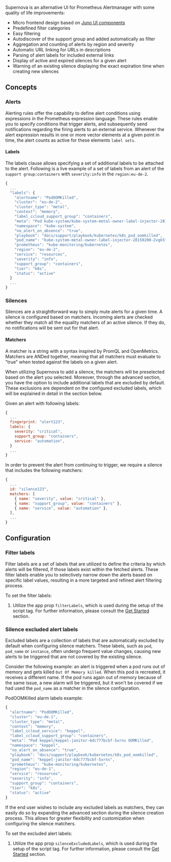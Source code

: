 Supernova is an alternative UI for Prometheus Alertmanager with some quality of life improvements:

- Micro frontend design based on [Juno UI components](https://ui.juno.global.cloud.sap)
- Predefined filter categories
- Easy filtering
- Autodiscover of the support group and added automatically as filter
- Aggregation and counting of alerts by region and severity
- Automatic URL linking for URLs in descriptions
- Parsing of alert labels for included external links
- Display of active and expired silences for a given alert
- Warning of an existing silence displaying the exact expiration time when creating new silences

## Concepts

### Alerts

Alerting rules offer the capability to define alert conditions using expressions in the Prometheus expression language. These rules enable you to specify conditions that trigger alerts, and subsequently send notifications regarding the firing alerts to an external service. Whenever the alert expression results in one or more vector elements at a given point in time, the alert counts as active for these elements `label sets`.

#### Labels

The labels clause allows specifying a set of additional labels to be attached to the alert. Following is a live example of a set of labels from an alert of the `support group:containers` with `severity:info` in the `region:eu-de-2`.

```js
{
  ...
  "labels": {
    "alertname": "PodOOMKilled",
    "cluster": "eu-de-2",
    "cluster_type": "metal",
    "context": "memory",
    "label_ccloud_support_group": "containers",
    "meta": "Pod kube-system/kube-system-metal-owner-label-injector-28150200-2vgk5 OOMKilled",
    "namespace": "kube-system",
    "no_alert_on_absence": "true",
    "playbook": "docs/support/playbook/kubernetes/k8s_pod_oomkilled",
    "pod_name": "kube-system-metal-owner-label-injector-28150200-2vgk5",
    "prometheus": "kube-monitoring/kubernetes",
    "region": "eu-de-2",
    "service": "resources",
    "severity": "info",
    "support_group": "containers",
    "tier": "k8s",
    "status": "active"
  }
  ...
}
```

### Silences

Silences are a straightforward way to simply mute alerts for a given time. A silence is configured based on matchers. Incoming alerts are checked whether they match all the equality matchers of an active silence. If they do, no notifications will be sent out for that alert.

#### Matchers

A matcher is a string with a syntax inspired by PromQL and OpenMetrics. Matchers are ANDed together, meaning that all matchers must evaluate to "true" when tested against the labels on a given alert.

When utilizing Supernova to add a silence, the matchers will be preselected based on the alert you selected. Moreover, through the advanced section, you have the option to include additional labels that are excluded by default. These exclusions are dependent on the configured excluded labels, which will be explained in detail in the section below.

Given an alert with following labels:

```js
{
  ...
  fingerprint: "alert123",
  labels: {
    severity: "critical",
    support_group: "containers",
    service: "automation",
  }
  ...
}
```

In order to prevent the alert from continuing to trigger, we require a silence that includes the following matchers:

```js
{
  ...
  id: "silence123",
  matchers: [
    { name: "severity", value: "critical" },
    { name: "support_group", value: "containers" },
    { name: "service", value: "automation" },
  ],
  ...
}
```

## Configuration

### Filter labels

Filter labels are a set of labels that are utilized to define the criteria by which alerts will be filtered, if those labels exist within the fetched alerts. These filter labels enable you to selectively narrow down the alerts based on specific label values, resulting in a more targeted and refined alert filtering process.

To set the filter labels:

1. Utilize the app prop `filterLabels`, which is used during the setup of the script tag. For further information, please consult the [Get Started](<https://assets.juno.qa-de-1.cloud.sap/?__s=(assets~Foverview:(assetName:supernova,assetVersion:0.9.8,navItem:%27%27,panelOpened:++,panelTabIndex:+2,tabIndex:+1))>) section.

### Silence excluded alert labels

Excluded labels are a collection of labels that are automatically excluded by default when configuring silence matchers. These labels, such as `pod`, `pod_name` or `instance`, often undergo frequent value changes, causing new alerts to be triggered that are not covered by the existing silence.

Consider the following example: an alert is triggered when a pod runs out of memory and gets killed `Out Of Memory killed`. When this pod is recreated, it receives a different name. If the pod runs again out of memory because of the same issue, a new alarm will be triggered, but it won't be covered if we had used the `pod_name` as a matcher in the silence configuration.

PodOOMKilled alarm labels example:

```js
{
  "alertname": "PodOOMKilled",
  "cluster": "eu-de-1",
  "cluster_type": "metal",
  "context": "memory",
  "label_ccloud_service": "keppel",
  "label_ccloud_support_group": "containers",
  "meta": "Pod keppel/keppel-janitor-6dc777bcbf-5xrns OOMKilled",
  "namespace": "keppel",
  "no_alert_on_absence": "true",
  "playbook": "docs/support/playbook/kubernetes/k8s_pod_oomkilled",
  "pod_name": "keppel-janitor-6dc777bcbf-5xrns",
  "prometheus": "kube-monitoring/kubernetes",
  "region": "eu-de-1",
  "service": "resources",
  "severity": "info",
  "support_group": "containers",
  "tier": "k8s",
  "status": "active"
}
```

If the end user wishes to include any excluded labels as matchers, they can easily do so by expanding the advanced section during the silence creation process. This allows for greater flexibility and customization when configuring the silence matchers.

To set the excluded alert labels:

1. Utilize the app prop `silenceExcludedLabels`, which is used during the setup of the script tag. For further information, please consult the [Get Started](<https://assets.juno.qa-de-1.cloud.sap/?__s=(assets~Foverview:(assetName:supernova,assetVersion:0.9.8,navItem:%27%27,panelOpened:++,panelTabIndex:+2,tabIndex:+1))>) section.
